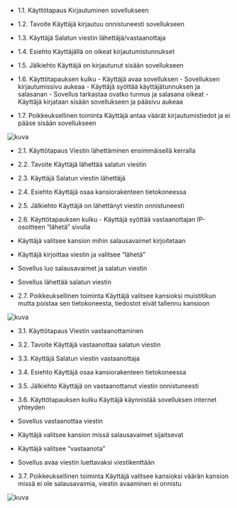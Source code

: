 - 1.1. Käyttötapaus	Kirjautuminen sovellukseen
- 1.2. Tavoite		Käyttäjä kirjautuu onnistuneesti sovellukseen
- 1.3. Käyttäjä		Salatun viestin lähettäjä/vastaanottaja
- 1.4. Esiehto		Käyttäjällä on oikeat kirjautumistunnukset
- 1.5. Jälkiehto		Käyttäjä on kirjautunut sisään sovellukseen
- 1.6. Käyttötapauksen kulku		- Käyttäjä avaa sovelluksen
                                - Sovelluksen kirjautumissivu aukeaa
                                - Käyttäjä syöttää käyttäjätunnuksen ja salasanan
                                - Sovellus tarkastaa ovatko tunnus ja salasana oikeat
                                - Käyttäjä kirjataan sisään sovellukseen ja pääsivu aukeaa

- 1.7. Poikkeuksellinen toiminta		Käyttäjä antaa väärät kirjautumistiedot ja ei pääse sisään
sovellukseen 	

![kuva](https://github.com/SimpeLe/Viestittely-kansio/assets/135036998/13a832c7-b98e-4301-896b-151e0b1f2085)



- 2.1. Käyttötapaus	Viestin lähettäminen ensimmäisellä kerralla
- 2.2. Tavoite		Käyttäjä lähettää salatun viestin
- 2.3. Käyttäjä		Salatun viestin lähettäjä
- 2.4. Esiehto		Käyttäjä osaa kansiorakenteen tietokoneessa		
- 2.5. Jälkiehto		Käyttäjä on lähettänyt viestin onnistuneesti	
- 2.6. Käyttötapauksen kulku - Käyttäjä syöttää vastaanottajan IP-osoitteen “lähetä” sivulla
- Käyttäjä valitsee kansion mihin salausavaimet kirjoitetaan
- Käyttäjä kirjoittaa viestin ja valitsee “lähetä”
- Sovellus luo salausavaimet ja salatun viestin
- Sovellus lähettää salatun viestin
  
- 2.7. Poikkeuksellinen toiminta		Käyttäjä valitsee kansioksi muistitikun mutta poistaa sen
tietokoneesta, tiedostot eivät tallennu kansioon

![kuva](https://github.com/SimpeLe/Viestittely-kansio/assets/135036998/f4c31971-26cc-40da-8a46-4c39663d65d5)



- 3.1. Käyttötapaus 				Viestin vastaanottaminen
- 3.2. Tavoite					Käyttäjä vastaanottaa salatun viestin
- 3.3. Käyttäjä				Salatun viestin vastaanottaja
- 3.4. Esiehto					Käyttäjä osaa kansiorakenteen tietokoneessa		
- 3.5. Jälkiehto				Käyttäjä on vastaanottanut viestin onnistuneesti	
- 3.6. Käyttötapauksen kulku			Käyttäjä käynnistää sovelluksen internet yhteyden
- Sovellus vastaanottaa viestin
- Käyttäjä valitsee kansion missä salausavaimet sijaitsevat
- Käyttäjä valitsee “vastaanota”
- Sovellus avaa viestin luettavaksi viestikenttään

- 3.7. Poikkeuksellinen toiminta		Käyttäjä valitsee kansioksi väärän kansion missä ei ole
salausavaimia, viestin avaaminen ei onnistu

![kuva](https://github.com/SimpeLe/Viestittely-kansio/assets/135036998/8d0d2980-94da-43dd-8666-4e946b8b1152)




